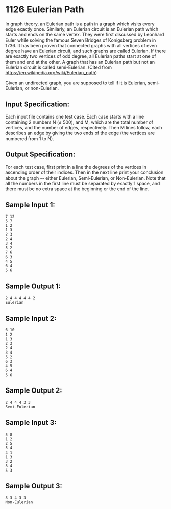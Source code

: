 # 1126 Eulerian Path
In graph theory, an Eulerian path is a path in a graph which visits every edge exactly once. Similarly, an Eulerian circuit is an Eulerian path which starts and ends on the same vertex. They were first discussed by Leonhard Euler while solving the famous Seven Bridges of Konigsberg problem in 1736. It has been proven that connected graphs with all vertices of even degree have an Eulerian circuit, and such graphs are called Eulerian. If there are exactly two vertices of odd degree, all Eulerian paths start at one of them and end at the other. A graph that has an Eulerian path but not an Eulerian circuit is called semi-Eulerian. (Cited from https://en.wikipedia.org/wiki/Eulerian_path)

Given an undirected graph, you are supposed to tell if it is Eulerian, semi-Eulerian, or non-Eulerian.

## Input Specification:
Each input file contains one test case. Each case starts with a line containing 2 numbers N (≤ 500), and M, which are the total number of vertices, and the number of edges, respectively. Then M lines follow, each describes an edge by giving the two ends of the edge (the vertices are numbered from 1 to N).

## Output Specification:
For each test case, first print in a line the degrees of the vertices in ascending order of their indices. Then in the next line print your conclusion about the graph -- either Eulerian, Semi-Eulerian, or Non-Eulerian. Note that all the numbers in the first line must be separated by exactly 1 space, and there must be no extra space at the beginning or the end of the line.

## Sample Input 1:
    7 12
    5 7
    1 2
    1 3
    2 3
    2 4
    3 4
    5 2
    7 6
    6 3
    4 5
    6 4
    5 6

## Sample Output 1:
    2 4 4 4 4 4 2
    Eulerian

## Sample Input 2:
    6 10
    1 2
    1 3
    2 3
    2 4
    3 4
    5 2
    6 3
    4 5
    6 4
    5 6

## Sample Output 2:
    2 4 4 4 3 3
    Semi-Eulerian

## Sample Input 3:
    5 8
    1 2
    2 5
    5 4
    4 1
    1 3
    3 2
    3 4
    5 3

## Sample Output 3:
    3 3 4 3 3
    Non-Eulerian